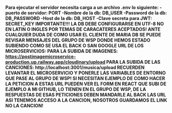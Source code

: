 <b>Para ejecutar el servidor necesita carga a un archivo .env lo siguiente:
        -puerto de servidor: PORT
        -Nombre de la db: DB_USER
        -Password de la db: DB_PASSWORD
        -Host de la db: DB_HOST
        -Clave secreta para JWT:  SECRET_KEY
        IMPORTANTE!!!
        LA DB DEBE CONFIGURARSE EN UTF-8 NO EN LATIN O INGLES POR TEMAS DE CARACATERES ACEPTADOS!
        ANTE CUALQUIER DUDA DE COMO USAR EL CLIENTE DE MARIA DB SE PUEDE REVISAR MENSAJES DEL GRUPO DE WSP
        DONDE HEMOS ESTADO SUBIENDO COMO SE USA EL BACK O SAN GOOGLE
        URL DE LOS MICROSERVICIOS:
        PARA LA SUBIDA DE IMAGENES: https://postimagemicroservice-production.up.railway.app/cloudinary/upload
        PARA LA SUBIDA DE LAS CANCIONES: http://localhost:3001/musica/upload
        RECUERDEN LEVANTAR EL MICROSERVICIO Y PONERLE LAS VARIABLES DE ENTORNO QUE PASE AL GRUPO DE WSP!
        SI NECESITAN EJEMPLO DE COMO HACER LA PETICION A ESTAS URL PUEDEN VER EL FORM EN REACT QUE SUBI DE EJEMPLO
        A MI GITHUB, LO TIENEN EN EL GRUPO DE WSP, DE LA RESPUESTAS DE ESAS PETICIONES DEBEN MANDARLE AL BACK LAS URL ASI TENEMOS ACCESO A LA CANCION, NOSOTROS GUARDAMOS EL LINK NO LA CANCION!
</b>
